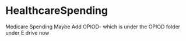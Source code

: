 # HealthcareSpending
Medicare Spending
Maybe Add OPIOD- which is under the OPIOD folder under E drive now